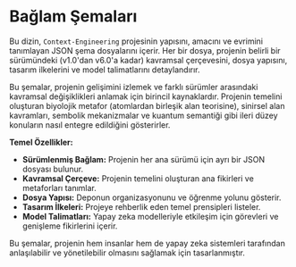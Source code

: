 # Bağlam Şemaları

Bu dizin, `Context-Engineering` projesinin yapısını, amacını ve evrimini tanımlayan JSON şema dosyalarını içerir. Her bir dosya, projenin belirli bir sürümündeki (v1.0'dan v6.0'a kadar) kavramsal çerçevesini, dosya yapısını, tasarım ilkelerini ve model talimatlarını detaylandırır.

Bu şemalar, projenin gelişimini izlemek ve farklı sürümler arasındaki kavramsal değişiklikleri anlamak için birincil kaynaklardır. Projenin temelini oluşturan biyolojik metafor (atomlardan birleşik alan teorisine), sinirsel alan kavramları, sembolik mekanizmalar ve kuantum semantiği gibi ileri düzey konuların nasıl entegre edildiğini gösterirler.

**Temel Özellikler:**

- **Sürümlenmiş Bağlam:** Projenin her ana sürümü için ayrı bir JSON dosyası bulunur.
- **Kavramsal Çerçeve:** Projenin temelini oluşturan ana fikirleri ve metaforları tanımlar.
- **Dosya Yapısı:** Deponun organizasyonunu ve öğrenme yolunu gösterir.
- **Tasarım İlkeleri:** Projeye rehberlik eden temel prensipleri listeler.
- **Model Talimatları:** Yapay zeka modelleriyle etkileşim için görevleri ve genişleme fikirlerini içerir.

Bu şemalar, projenin hem insanlar hem de yapay zeka sistemleri tarafından anlaşılabilir ve yönetilebilir olmasını sağlamak için tasarlanmıştır.
